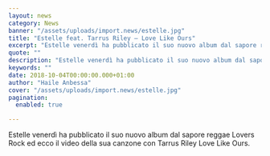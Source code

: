 ```yaml
---
layout: news
category: News
banner: "/assets/uploads/import.news/estelle.jpg"
title: "Estelle feat. Tarrus Riley – Love Like Ours"
excerpt: "Estelle venerdì ha pubblicato il suo nuovo album dal sapore reggae Lovers Rock ed ecco il video della sua canzone con Tarrus Riley Love Like Ours.    "
quote: ""
description: "Estelle venerdì ha pubblicato il suo nuovo album dal sapore reggae Lovers Rock ed ecco il video della sua canzone con Tarrus Riley Love Like Ours.    "
keywords: ""
date: 2018-10-04T00:00:00.000+01:00
author: "Haile Anbessa"
cover: "/assets/uploads/import.news/estelle.jpg"
pagination:
  enabled: true

---
```


Estelle venerdì ha pubblicato il suo nuovo album dal sapore reggae Lovers Rock ed ecco il video della sua canzone con Tarrus Riley Love Like Ours.